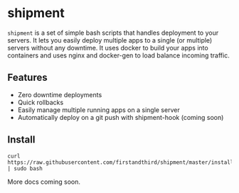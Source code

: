 # shipment

`shipment` is a set of simple bash scripts that handles deployment to your servers. It lets you easily deploy multiple apps to a single (or multiple) servers without any downtime. It uses docker to build your apps into containers and uses nginx and docker-gen to load balance incoming traffic.

## Features

* Zero downtime deployments
* Quick rollbacks
* Easily manage multiple running apps on a single server
* Automatically deploy on a git push with shipment-hook (coming soon)

## Install
```
curl https://raw.githubusercontent.com/firstandthird/shipment/master/install.sh | sudo bash
```

More docs coming soon.

